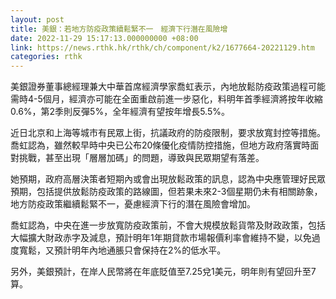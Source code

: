 ```yaml
---
layout: post
title: 美銀：若地方防疫政策續鬆緊不一　經濟下行潛在風險增
date: 2022-11-29 15:17:13.000000000 +08:00
link: https://news.rthk.hk/rthk/ch/component/k2/1677664-20221129.htm
categories: rthk
---
```


美銀證券董事總經理兼大中華首席經濟學家喬虹表示，內地放鬆防疫政策過程可能需時4-5個月，經濟亦可能在全面重啟前進一步惡化，料明年首季經濟將按年收縮0.6%，第2季則反彈5%，全年經濟有望按年增長5.5%。

近日北京和上海等城市有民眾上街，抗議政府的防疫限制，要求放寬封控等措施。喬虹認為，雖然較早時中央已公布20條優化疫情防控措施，但地方政府落實時面對挑戰，甚至出現「層層加碼」的問題，導致與民眾期望有落差。

她預期，政府高層決策者短期內或會出現放鬆政策的訊息，認為中央應管理好民眾預期，包括提供放鬆防疫政策的路線圖，但若果未來2-3個星期仍未有相關跡象，地方防疫政策繼續鬆緊不一，憂慮經濟下行的潛在風險會增加。

喬虹認為，中央在進一步放寬防疫政策前，不會大規模放鬆貨幣及財政政策，包括大幅擴大財政赤字及減息，預計明年1年期貸款市場報價利率會維持不變，以免過度寬鬆，又預計明年內地通脹只會保持在2%的低水平。

另外，美銀預計，在岸人民幣將在年底貶值至7.25兌1美元，明年則有望回升至7算。
